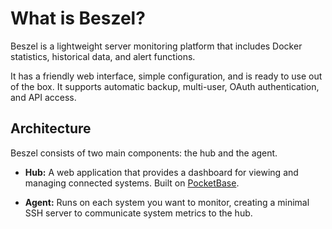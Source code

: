 # What is Beszel?

Beszel is a lightweight server monitoring platform that includes Docker statistics, historical data, and alert functions.

It has a friendly web interface, simple configuration, and is ready to use out of the box. It supports automatic backup, multi-user, OAuth authentication, and API access.

## Architecture

Beszel consists of two main components: the hub and the agent.

- **Hub:** A web application that provides a dashboard for viewing and managing connected systems. Built on [PocketBase](https://pocketbase.io/).

- **Agent:** Runs on each system you want to monitor, creating a minimal SSH server to communicate system metrics to the hub.
